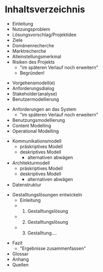 # Inhaltsverzeichnis
<!-- Allgemein -->
- Einleitung
- Nutzungsproblem
- Lösungsvorschlag/Projektidee
- Ziele
- Domänenrecherche
- Marktrecherche
- Alleinstellungsmerkmal
- Risiken des Projekts
    - "im späteren Verlauf noch erweitern"
    - Begründen!
<!-- MCI -->
- Vorgehensmodell(e)
- Anforderungsdialog
- Stakeholder(analyse)
- Benutzermodellierung 
<!-- Reihenfolge: "Benutzer - Anforderungen - Aufgaben" so richtig? -->
- Anforderungen an das System
    - "im späteren Verlauf noch erweitern"
- Benutzungsmodellierung
- Content Modelling
- Operational Modelling <!--wird das benötigt bei uns? -->
<!-- WBA2 -->
- Kommunikationsmodell
    - präskriptives Modell
    - deskriptives Modell
        - alternativen abwägen
- Architekturmodell
    - präskriptives Modell
    - deskriptives Modell
        - alternativen abwägen
- Datenstruktur
<!-- Gestalltungslösungen/Ergebnisse -->
- Gestalltungslösungen entwickeln
    - Einleitung
    - 1. Gestalltungslösung
    - 2. Gestalltungslösung
    - 3. Gestalltung....
<!-- hier noch etwas machen? -->
- Fazit
    - "Ergebnisse zusammenfassen"
- Glossar
- Anhang
- Quellen
